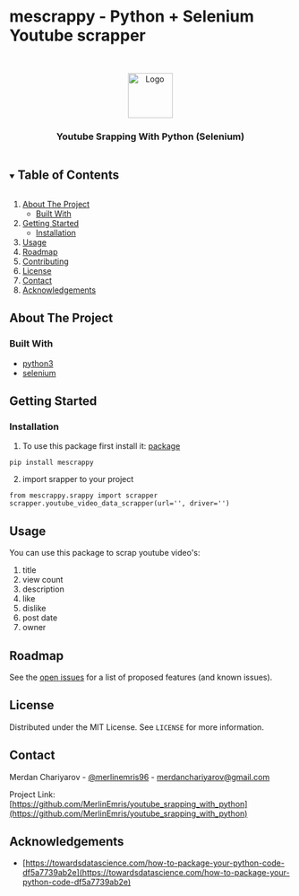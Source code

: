 # mescrappy - Python + Selenium **Youtube** scrapper

<!-- PROJECT LOGO -->
<br />
<p align="center">
  <a href="https://github.com/MerlinEmris/youtube_srapping_with_python">
    <img src="images/logo.png" alt="Logo" width="80" height="80">
  </a>

  <h3 align="center"> Youtube Srapping With Python (Selenium)</h3>

  <!-- <p align="center">
    project_description
    <br />
    <a href="https://github.com/MerlinEmris/youtube_srapping_with_python"><strong>Explore the docs »</strong></a>
    <br />
    <br />
    <a href="https://github.com/MerlinEmris/youtube_srapping_with_python">View Demo</a>
    ·
    <a href="https://github.com/MerlinEmris/youtube_srapping_with_python/issues">Report Bug</a>
    ·
    <a href="https://github.com/MerlinEmris/youtube_srapping_with_python/issues">Request Feature</a>
  </p> -->
</p>

<!-- TABLE OF CONTENTS -->

<details open="open">
  <summary><h2 style="display: inline-block">Table of Contents</h2></summary>
  <ol>
    <li>
      <a href="#about-the-project">About The Project</a>
      <ul>
        <li><a href="#built-with">Built With</a></li>
      </ul>
    </li>
    <li>
      <a href="#getting-started">Getting Started</a>
      <ul>
        <li><a href="#installation">Installation</a></li>
      </ul>
    </li>
    <li><a href="#usage">Usage</a></li>
    <li><a href="#roadmap">Roadmap</a></li>
    <li><a href="#contributing">Contributing</a></li>
    <li><a href="#license">License</a></li>
    <li><a href="#contact">Contact</a></li>
    <li><a href="#acknowledgements">Acknowledgements</a></li>
  </ol>
</details>

<!-- ABOUT THE PROJECT -->

## About The Project

<!-- [![Product Name Screen Shot][product-screenshot]](https://example.com) -->

<!-- `merlinemris`, `youtube_srapping_with_python`, `@merlinemris96`, `merdanchariyarov@gmail.com`, `mescrap`, `Youtube video data scrapper` -->

### Built With

- [python3]()
- [selenium]()
<!-- GETTING STARTED -->

## Getting Started

### Installation

1. To use this package first install it: [package](https://test.pypi.org/project/mescrappy)

`pip install mescrappy`

2. import srapper to your project

`from mescrappy.srappy import scrapper`
`scrapper.youtube_video_data_scrapper(url='', driver='')`

## Usage

You can use this package to scrap youtube video's:

1. title
2. view count
3. description
4. like
5. dislike
6. post date
7. owner

<!-- ROADMAP -->

## Roadmap

See the [open issues](https://github.com/MerlinEmris/youtube_srapping_with_python/issues) for a list of proposed features (and known issues).

<!-- CONTRIBUTING -->

<!-- LICENSE -->

## License

Distributed under the MIT License. See `LICENSE` for more information.

<!-- CONTACT -->

## Contact

Merdan Chariyarov - [@merlinemris96](https://twitter.com/merlinemris96) - merdanchariyarov@gmail.com

Project Link: [https://github.com/MerlinEmris/youtube_srapping_with_python](https://github.com/MerlinEmris/youtube_srapping_with_python)

<!-- ACKNOWLEDGEMENTS -->

## Acknowledgements

- [https://towardsdatascience.com/how-to-package-your-python-code-df5a7739ab2e](https://towardsdatascience.com/how-to-package-your-python-code-df5a7739ab2e)
